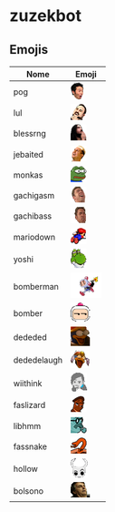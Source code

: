 # zuzekbot
## Emojis
Nome        | Emoji
------------|------
pog         | ![pog](/emojis/pog.png)
lul         | ![lul](/emojis/lul.png)
blessrng    | ![blessrng](/emojis/blessrng.png)
jebaited    | ![jebaited](/emojis/jebaited.png)
monkas      | ![monkas](/emojis/monkas.png)
gachigasm   | ![gachigasm](/emojis/gachigasm.png)
gachibass   | ![gachibass](/emojis/gachibass.gif)
mariodown   | ![mariodown](/emojis/mariodown.png)
yoshi       | ![yoshi](/emojis/yoshidisgust.png)
bomberman   | ![bomberman](/emojis/bomberman.png)
bomber      | ![bomber](/emojis/bomberunamused.png)
dededed     | ![dededed](/emojis/dededed.png)
dededelaugh | ![dededelaugh](/emojis/dededelaugh.png)
wiithink    | ![wiithink](/emojis/wiithink.png)
faslizard   | ![faslizard](/emojis/faslizard.png)
libhmm      | ![libhmm](/emojis/libhmm.png)
fassnake    | ![fassnake](/emojis/fassnake.png)
hollow      | ![hollow](/emojis/hollow.png)
bolsono     | ![bolsono](/emojis/bolsono.png)
